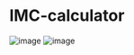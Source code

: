 # IMC-calculator

![image](https://user-images.githubusercontent.com/88665118/191975810-b5d0becd-2033-41f8-8244-d497936c120d.png)
![image](https://user-images.githubusercontent.com/88665118/191975884-f215caf2-86f6-4ca7-94fe-01eec7d00b09.png)
